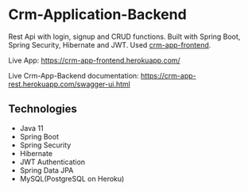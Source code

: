 # Crm-Application-Backend
Rest Api with login, signup and CRUD functions. Built with Spring Boot, Spring Security, Hibernate and JWT. Used [crm-app-frontend](https://github.com/mslmtrk/Crm-Application-Frontend).

Live App: https://crm-app-frontend.herokuapp.com/

Live Crm-App-Backend documentation: https://crm-app-rest.herokuapp.com/swagger-ui.html

## Technologies
- Java 11
- Spring Boot
- Spring Security
- Hibernate
- JWT Authentication
- Spring Data JPA
- MySQL(PostgreSQL on Heroku)
